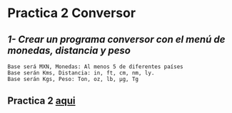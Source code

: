 # **Practica 2 Conversor**
## ***1- Crear un programa conversor con el menú de monedas, distancia y peso***
```
Base será MXN, Monedas: Al menos 5 de diferentes países
Base serán Kms, Distancia: in, ft, cm, nm, ly.
Base serán Kgs, Peso: Ton, oz, lb, µg, Tg
```
## Practica 2 [aqui](/Practica%20/practica2.cpp)

